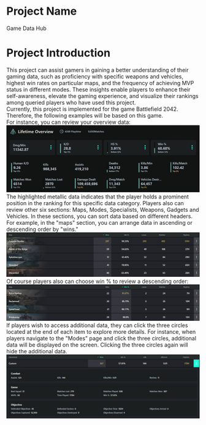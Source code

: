 # Project Name
Game Data Hub

# Project Introduction
This project can assist gamers in gaining a better understanding of their gaming data, such as proficiency with specific weapons and vehicles, highest win rates on particular maps, and the frequency of achieving MVP status in different modes. These insights enable players to enhance their self-awareness, elevate the gaming experience, and visualize their rankings among queried players who have used this project.  
Currently, this project is implemented for the game Battlefield 2042. Therefore, the following examples will be based on this game.   
For instance, you can review your overview data:
![OverViewData](./Image/OverView.png)
The highlighted metallic data indicates that the player holds a prominent position in the ranking for this specific data category. Players also can review other six sections: Maps, Modes, Specialists, Weapons, Gadgets and Vehicles. In these sections, you can sort data based on different headers. For example, in the "maps" section, you can arrange data in ascending or descending order by "wins."  
![Maps Wins descending Data](./Image/Maps1.png)
Of course players also can choose win % to review a descending order:  
![Maps Win% descending Data](./Image/Maps2.png)
If players wish to access additional data, they can click the three circles located at the end of each item to explore more details. For instance, when players navigate to the "Modes" page and click the three circles, additional data will be displayed on the screen. Clicking the three circles again will hide the additional data.  
![Modes explore more data](./Image/mode.png)

